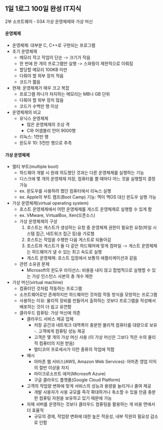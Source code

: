 ## 1일 1로그 100일 완성 IT지식

2부 소프트웨어 - 034 가상 운영체제와 가상 머신

#### 운영체제

- 운영체제: 대부분 C, C++로 구현되는 프로그램
- 초기 운영체제
  - 메모리 작고 작업이 단순 -> 크기가 작음
  - 한 번에 한 개의 프로그램만 실행 -> 스와핑이 제한적으로 이뤄짐
  - 할당할 메모리 100KB 미만
  - 다뤄야 할 외부 장치 적음
  - 코드가 짧음
- 현재: 운영체제가 매우 크고 복잡
  - 프로그램 하나가 차지하는 메모리는 MB나 GB 단위
  - 다뤄야 할 외부 장치 많음
  - 코드가 수백만 행 이상
- 운영체제의 비교
  - 유닉스 운영체제
    - 많은 운영체제의 조상 격
    - C와 어셈블리 언어 9000행
  - 리눅스: 1천만 행
  - 윈도우 10: 5천만 행으로 추측

#### 가상 운영체제

- 멀티 부트(multiple boot)
  - 하드웨어 개발 시 원래 의도했던 것과는 다른 운영체제를 실행하는 기능
  - 디스크에 몇 개의 운영체제 저장, 컴퓨터를 켤 때마다 어느 것을 실행할지 결정 가능
  - ex. 윈도우를 사용하려 했던 컴퓨터에서 리눅스 실행
  - ex. Apple의 부트 캠프(Boot Camp) 기능: 맥이 맥OS 대신 윈도우 실행 가능
- 가상 운영체제(virtual operating system)
  - 호스트 운영체제에서 어떤 운영체제를 게스트 운영체제로 실행할 수 있게 함
  - ex. VMware, VirtualBox, Xen(오픈소스)
  - 가상 운영체제의 구성
    1. 호스트는 게스트가 생성하는 요청 중 운영체제 권한이 필요한 요청(파일 시스템 접근, 네트워크 접근 등)을 가로챔
    2. 호스트는 작업을 수행한 다음 게스트로 되돌아감
    3. 호스트와 게스트가 둘 다 같은 하드웨어에 맞게 컴파일 -> 게스트 운영체제는 하드웨어가 낼 수 있는 최고 속도로 실행
    - 게스트 운영체제: 호스트 입장에서 보통의 애플리케이션과 같음
  - 관련 소유권 문제
    - Microsoft의 윈도우 라이선스: 비용을 내지 않고 합법적으로 실행할 수 있는 가상 인스턴스 사본의 총 개수 제한
- 가상 머신(virtual machine)
  - 컴퓨터인 것처럼 작동하는 프로그램
  - 소프트웨어로만 존재하지만 하드웨어인 것처럼 작동 방식을 모방하는 프로그램
  - 사용하는 이유: 물리적 장비를 만들어서 출하하는 것보다 프로그램을 작성해서 배포하는 것이 더 쉽고 유연함
  - 클라우드 컴퓨팅: 가상 머신에 의존
    - 클라우드 서비스 제공 업체
      - 저장 공간과 네트워크 대역폭이 충분한 물리적 컴퓨터를 대량으로 보유 -. 고객에게 컴퓨팅 성능 제공
      - 고객은 몇 개의 가상 머신 사용 (이 가상 머신은 그보다 적은 수의 물리적 컴퓨터의 지원 받음)
      - 멀티코어 프로세서가 이런 종류의 작업에 적합
    - 예시
      - 아마존 웹 서비스(AWS, Amazon Web Services): 아마존 영업 이익의 절반 이상을 차지
      - 마이크로소프트 애저(Microsoft Azure)
      - 구글 클라우드 플랫폼(Google Cloud Platform)
    - 고객의 작업량 변화에 맞게 서비스의 성능과 용량을 늘리거나 줄여 제공
      - 개발 사용자가 사용 규모를 즉각 확대하거나 축소할 수 있을 만큼 충분한 컴퓨팅 자원을 보유하고 있기 때문에 가능
    - 자체 서버를 운영하는 것보다 클라우드 컴퓨팅을 활용하는 게 비용 면에서 더 효율적
      - 규모의 경제, 작업량 변화에 대한 높은 적응성, 내부 직원의 필요성 감소로 인함

